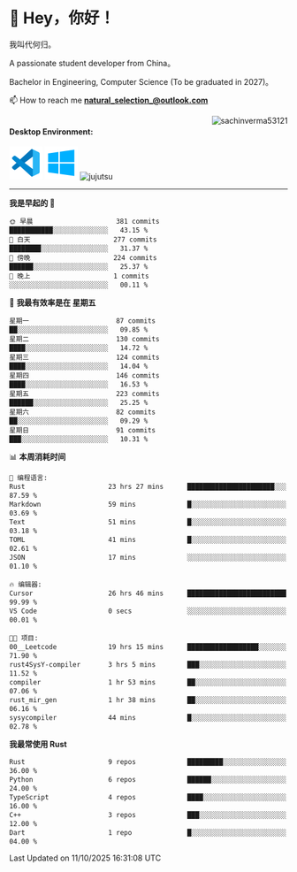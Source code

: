 # 👋 Hey，你好！

我叫代何归。

A passionate student developer from China。

Bachelor in Engineering, Computer Science (To be graduated in 2027)。

📫 How to reach me **natural_selection_@outlook.com**

<div style="display: flex; justify-content: space-between; align-items: flex-start;">
  <div>
    <h4>Desktop Environment: </h4>
    <span>
      <img style="margin: auto;" src="https://raw.githubusercontent.com/sachinverma53121/sachinverma53121/master/icons/vsc.png" alt=vs width="60" height="60"/>
      <img style="margin: auto;" src="https://raw.githubusercontent.com/sachinverma53121/sachinverma53121/master/icons/win10.png" alt=windows10 width="60" height="60"/>
      <img style="margin: auto;" src="https://img2023.cnblogs.com/blog/3292968/202505/3292968-20250515084111916-1835883071.png" alt=jujutsu width="60" height="60"/>
    </span>
  </div>
  <div>
    <img style="margin: auto;" src=https://github-readme-stats.vercel.app/api?username=Natural-selection1&show_icons=true alt=sachinverma53121 />
  </div>
</div>

---

<!--START_SECTION:waka-->
**我是早起的 🐤** 

```text
🌞 早晨                     381 commits         ███████████░░░░░░░░░░░░░░   43.15 % 
🌆 白天                     277 commits         ████████░░░░░░░░░░░░░░░░░   31.37 % 
🌃 傍晚                     224 commits         ██████░░░░░░░░░░░░░░░░░░░   25.37 % 
🌙 晚上                     1 commits           ░░░░░░░░░░░░░░░░░░░░░░░░░   00.11 % 
```
📅 **我最有效率是在 星期五** 

```text
星期一                      87 commits          ██░░░░░░░░░░░░░░░░░░░░░░░   09.85 % 
星期二                      130 commits         ████░░░░░░░░░░░░░░░░░░░░░   14.72 % 
星期三                      124 commits         ████░░░░░░░░░░░░░░░░░░░░░   14.04 % 
星期四                      146 commits         ████░░░░░░░░░░░░░░░░░░░░░   16.53 % 
星期五                      223 commits         ██████░░░░░░░░░░░░░░░░░░░   25.25 % 
星期六                      82 commits          ██░░░░░░░░░░░░░░░░░░░░░░░   09.29 % 
星期日                      91 commits          ███░░░░░░░░░░░░░░░░░░░░░░   10.31 % 
```


📊 **本周消耗时间** 

```text
💬 编程语言: 
Rust                     23 hrs 27 mins      ██████████████████████░░░   87.59 % 
Markdown                 59 mins             █░░░░░░░░░░░░░░░░░░░░░░░░   03.69 % 
Text                     51 mins             █░░░░░░░░░░░░░░░░░░░░░░░░   03.18 % 
TOML                     41 mins             █░░░░░░░░░░░░░░░░░░░░░░░░   02.61 % 
JSON                     17 mins             ░░░░░░░░░░░░░░░░░░░░░░░░░   01.10 % 

🔥 编辑器: 
Cursor                   26 hrs 46 mins      █████████████████████████   99.99 % 
VS Code                  0 secs              ░░░░░░░░░░░░░░░░░░░░░░░░░   00.01 % 

🐱‍💻 项目: 
00__Leetcode             19 hrs 15 mins      ██████████████████░░░░░░░   71.90 % 
rust4SysY-compiler       3 hrs 5 mins        ███░░░░░░░░░░░░░░░░░░░░░░   11.52 % 
compiler                 1 hr 53 mins        ██░░░░░░░░░░░░░░░░░░░░░░░   07.06 % 
rust_mir_gen             1 hr 38 mins        ██░░░░░░░░░░░░░░░░░░░░░░░   06.16 % 
sysycompiler             44 mins             █░░░░░░░░░░░░░░░░░░░░░░░░   02.78 % 
```

**我最常使用 Rust** 

```text
Rust                     9 repos             █████████░░░░░░░░░░░░░░░░   36.00 % 
Python                   6 repos             ██████░░░░░░░░░░░░░░░░░░░   24.00 % 
TypeScript               4 repos             ████░░░░░░░░░░░░░░░░░░░░░   16.00 % 
C++                      3 repos             ███░░░░░░░░░░░░░░░░░░░░░░   12.00 % 
Dart                     1 repo              █░░░░░░░░░░░░░░░░░░░░░░░░   04.00 % 
```




 Last Updated on 11/10/2025 16:31:08 UTC
<!--END_SECTION:waka-->
